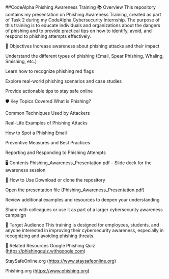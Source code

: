 ##CodeAlpha Phishing Awareness Training
📚 Overview
This repository contains my presentation on Phishing Awareness Training, created as part of Task 2 during my CodeAlpha Cybersecurity Internship. The purpose of this training is to educate individuals and organizations about the dangers of phishing and to provide practical tips on how to identify, avoid, and respond to phishing attempts effectively.

🎯 Objectives
Increase awareness about phishing attacks and their impact

Understand the different types of phishing (Email, Spear Phishing, Whaling, Smishing, etc.)

Learn how to recognize phishing red flags

Explore real-world phishing scenarios and case studies

Provide actionable tips to stay safe online

🛡️ Key Topics Covered
What is Phishing?

Common Techniques Used by Attackers

Real-Life Examples of Phishing Attacks

How to Spot a Phishing Email

Preventive Measures and Best Practices

Reporting and Responding to Phishing Attempts

🖥️ Contents
Phishing_Awareness_Presentation.pdf – Slide deck for the awareness session

🚀 How to Use
Download or clone the repository

Open the presentation file (Phishing_Awareness_Presentation.pdf)

Review additional examples and resources to deepen your understanding

Share with colleagues or use it as part of a larger cybersecurity awareness campaign

📢 Target Audience
This training is designed for employees, students, and anyone interested in improving their cybersecurity awareness, especially in recognizing and avoiding phishing threats.

📎 Related Resources
Google Phishing Quiz (https://phishingquiz.withgoogle.com)

StaySafeOnline.org (https://www.staysafeonline.org)

Phishing.org (https://www.phishing.org)
 
